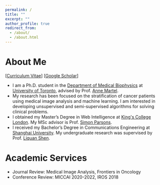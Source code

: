 ```yaml
---
permalink: /
title: ""
excerpt: ""
author_profile: true
redirect_from: 
  - /about/
  - /about.html
---
```



# About Me
[[Curriculum Vitae](http://GJiananChen.github.io/files/jiananchen_cv.pdf)] [[Google Scholar](https://scholar.google.ca/citations?user=B9tp488AAAAJ&hl=en)]
* I am a Ph.D. student in the [Department of Medical Biophysics](https://medbio.utoronto.ca/medical-biophysics) at [University of Toronto](https://www.utoronto.ca/), advised by Prof. [Anne Martel](https://medbio.utoronto.ca/faculty/martel). 
* My research has been focused on the stratification of cancer patients using medical image analysis and machine learning. I am interested in developing unsupervised and semi-supervised algorithms for solving clinical problems.
* I obtained my Master’s Degree in Web Intelligence at [King's College London](https://www.kcl.ac.uk/). My MSc advisor is Prof. [Simon Parsons](https://nms.kcl.ac.uk/simon.parsons/).
* I received my Bachelor’s Degree in Communications Engineering at [Shanghai University](http://en.shu.edu.cn/). My undergraduate research was supervised by Prof. [Liquan Shen](https://scholar.google.com/citations?user=EUEEtlYAAAAJ&hl=en).


# Academic Services
* Journal Review: Medical Image Analysis, Frontiers in Oncology
* Conference Review: MICCAI 2020-2022, IROS 2018

<!---
# Featured Projects
[https://gjiananchen.github.io/projects/pgdips/](Physics-guided-Deep-Image-Prior-for-Stain-Deconvolution)
![pgdips](https://gjiananchen.github.io/images/CODIDO.png =300x300)
[https://gjiananchen.github.io/projects/aminn/](Multifcoal-and-Metastatic-Cancer-Outcome-Prediction-with-Multiple-Instance-Learning
![AMINN](https://gjiananchen.github.io/images/AMINN.png)
--->
